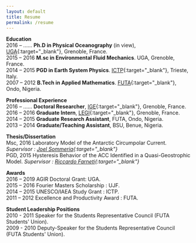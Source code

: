 ```yaml
---
layout: default
title: Resume
permalink: /resume
---
```

**Education** <br>
2016 – ...... **Ph.D in Physical Oceanography** (in view), [UGA](http://www.univ-grenoble-alpes.fr/){:target="_blank"}, Grenoble, France. <br>
2015 – 2016 **M.sc in Environmental Fluid Mechanics**. UGA, Grenoble, France. <br>
2014 – 2015 **PGD in Earth System Physics**. [ICTP](http://www.ictp.it){:target="_blank"}, Trieste, Italy.<br>
2007 – 2012 **B.Tech in Applied Mathematics**. [FUTA](http://www.futa.edu.ng){:target="_blank"}, Ondo, Nigeria.<br>

**Professional Experience**<br>
2016 – ...... **Doctoral Researcher**, [IGE](http://www.ige-grenoble.fr/){:target="_blank"}, Grenoble, France.<br>
2016 – 2016 **Graduate Intern**, [LEGI](http://www.legi.grenoble-inp.fr/){:target="_blank"}, Grenoble, France. <br>
2014 – 2015 **Graduate Research Assistant**, FUTA, Ondo, Nigeria.<br>
2013 – 2014 **Graduate/Teaching Assistant**, BSU, Benue, Nigeria.<br>

**Thesis/Dissertation**<br>
Msc, 2016 Laboratory Model of the Antarctic Circumpolar Current. *Supervisor : [Joel Sommeria](http://www.legi.grenoble-inp.fr/web/spip.php?auteur61&lang=fr){:target="_blank"}*<br>
PGD, 2015 Hysteresis Behavior of the ACC Identified in a Quasi-Geostrophic Model. *Supervisor : [Riccardo Farneti](http://users.ictp.it/~rfarneti/Riccardo_Farnetis_Webpage/HOME.html){:target="_blank"}*<br>

**Awards**<br>
2016 – 2019 AGIR Doctoral Grant: UGA.<br>
2015 – 2016 Fourier Masters Scholarship : UJF.<br>
2014 – 2015 UNESCO/IAEA Study Grant : ICTP.<br>
2011 – 2012 Excellence and Productivity Award : FUTA.<br>


**Student Leadership Positions**<br>
2010 - 2011 Speaker for the Students Representative Council (FUTA Students' Union).<br>
2009 - 2010 Deputy-Speaker for the Students Representative Council (FUTA Students' Union).<br>

